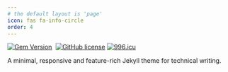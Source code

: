 ```yaml
---
# the default layout is 'page'
icon: fas fa-info-circle
order: 4
---
```


[![Gem Version](https://img.shields.io/gem/v/jekyll-theme-chirpy)][gem]&nbsp;
[![GitHub license](https://img.shields.io/github/license/cotes2020/chirpy-starter.svg?color=blue)][mit]
[![996.icu](https://img.shields.io/badge/link-996.icu-%23FF4D5B.svg)](https://996.icu)

A minimal, responsive and feature-rich Jekyll theme for technical writing.

[gem]: https://rubygems.org/gems/jekyll-theme-chirpy
[chirpy]: https://github.com/cotes2020/jekyll-theme-chirpy/
[mit]: https://github.com/cotes2020/chirpy-starter/blob/master/LICENSE
